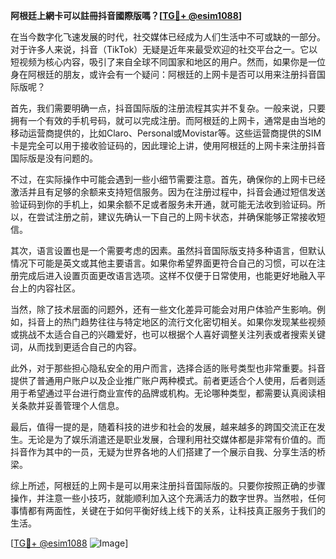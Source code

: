 **阿根廷上網卡可以註冊抖音國際版嗎？[[TG💪+ @esim1088](https://t.me/s/esim1088)]**

在当今数字化飞速发展的时代，社交媒体已经成为人们生活中不可或缺的一部分。对于许多人来说，抖音（TikTok）无疑是近年来最受欢迎的社交平台之一。它以短视频为核心内容，吸引了来自全球不同国家和地区的用户。然而，如果你是一位身在阿根廷的朋友，或许会有一个疑问：阿根廷的上网卡是否可以用来注册抖音国际版呢？

首先，我们需要明确一点，抖音国际版的注册流程其实并不复杂。一般来说，只要拥有一个有效的手机号码，就可以完成注册。而阿根廷的上网卡，通常是由当地的移动运营商提供的，比如Claro、Personal或Movistar等。这些运营商提供的SIM卡是完全可以用于接收验证码的，因此理论上讲，使用阿根廷的上网卡来注册抖音国际版是没有问题的。

不过，在实际操作中可能会遇到一些小细节需要注意。首先，确保你的上网卡已经激活并且有足够的余额来支持短信服务。因为在注册过程中，抖音会通过短信发送验证码到你的手机上，如果余额不足或者服务未开通，就可能无法收到验证码。所以，在尝试注册之前，建议先确认一下自己的上网卡状态，并确保能够正常接收短信。

其次，语言设置也是一个需要考虑的因素。虽然抖音国际版支持多种语言，但默认情况下可能是英文或其他主要语言。如果你希望界面更符合自己的习惯，可以在注册完成后进入设置页面更改语言选项。这样不仅便于日常使用，也能更好地融入平台上的内容社区。

当然，除了技术层面的问题外，还有一些文化差异可能会对用户体验产生影响。例如，抖音上的热门趋势往往与特定地区的流行文化密切相关。如果你发现某些视频或挑战不太适合自己的兴趣爱好，也可以根据个人喜好调整关注列表或者搜索关键词，从而找到更适合自己的内容。

此外，对于那些担心隐私安全的用户而言，选择合适的账号类型也非常重要。抖音提供了普通用户账户以及企业推广账户两种模式。前者更适合个人使用，后者则适用于希望通过平台进行商业宣传的品牌或机构。无论哪种类型，都需要认真阅读相关条款并妥善管理个人信息。

最后，值得一提的是，随着科技的进步和社会的发展，越来越多的跨国交流正在发生。无论是为了娱乐消遣还是职业发展，合理利用社交媒体都是非常有价值的。而抖音作为其中的一员，无疑为世界各地的人们搭建了一个展示自我、分享生活的桥梁。

综上所述，阿根廷的上网卡是可以用来注册抖音国际版的。只要你按照正确的步骤操作，并注意一些小技巧，就能顺利加入这个充满活力的数字世界。当然啦，任何事情都有两面性，关键在于如何平衡好线上线下的关系，让科技真正服务于我们的生活。

[[TG💪+ @esim1088](https://t.me/s/esim1088) ![Image](https://i.postimg.cc/4NQfJmqS/Snipaste-2025-05-13-00-14-12.png)]